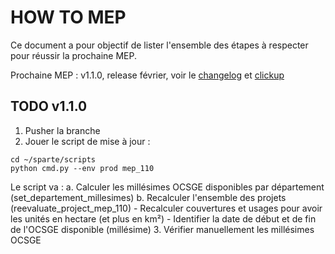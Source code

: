 # HOW TO MEP

Ce document a pour objectif de lister l'ensemble des étapes à respecter pour réussir la prochaine MEP.

Prochaine MEP : v1.1.0, release février, voir le [changelog](CHANGELOG.md) et [clickup](https://app.clickup.com/14136489/v/s/20181273)

## TODO v1.1.0

1. Pusher la branche
2. Jouer le script de mise à jour :
```
cd ~/sparte/scripts
python cmd.py --env prod mep_110
```
Le script va :
  a. Calculer les millésimes OCSGE disponibles par département (set_departement_millesimes)
  b. Recalculer l'ensemble des projets (reevaluate_project_mep_110)
    - Recalculer couvertures et usages pour avoir les unités en hectare (et plus en km²)
    - Identifier la date de début et de fin de l'OCSGE disponible (millésime)
3. Vérifier manuellement les millésimes OCSGE
